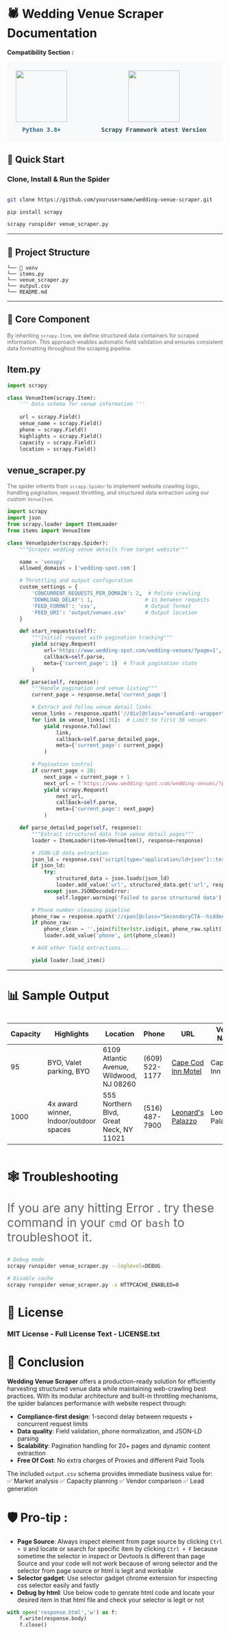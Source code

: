 # 🕷️ Wedding Venue Scraper Documentation 

**Compatibility Section :**  
<div style="display: flex; gap: 40px; align-items: center; padding: 20px; background: #f8f9fa; border-radius: 8px; flex-wrap: wrap;">
  <div style="text-align: center;">
    <img src="https://www.python.org/static/img/python-logo.png" width="120">
    <div style="margin-top: 10px; font-family: 'Segoe UI', sans-serif; font-size: 1rem; color: #306998; font-weight: 600;">
      <code>Python 3.8+</code>
    </div>
  </div>
    <br>   
  <div style="text-align: center;">
    <img src="https://scrapy.org/img/scrapylogo.png" width="120">
    <div style="margin-top: 10px; font-family: 'Segoe UI', sans-serif; font-size: 1rem; color: #2C504E; font-weight: 600;">
      <code>Scrapy Framework atest Version</code>
    </div>
  </div>
</div>

## 🚀 Quick Start

### Clone, Install & Run the Spider
```bash

git clone https://github.com/yourusername/wedding-venue-scraper.git
```
```bash
pip install scrapy
```
```bash
scrapy runspider venue_scraper.py
```
---
## 📂 Project Structure
```
└── 📁 venv
└── items.py
└── venue_scraper.py
└── output.csv
└── README.md
```
---

## 🧩 Core Component

<p style="font-size: 0.9em; color: #666;">
By inheriting <code>scrapy.Item</code>, we define structured data containers for scraped information. 
This approach enables automatic field validation and ensures consistent data formatting throughout the scraping pipeline.
</p>

## Item.py
```python
import scrapy

class VenueItem(scrapy.Item):
    ''' Data schema for venue information '''
    
    url = scrapy.Field()          
    venue_name = scrapy.Field()   
    phone = scrapy.Field()        
    highlights = scrapy.Field()  
    capacity = scrapy.Field()     
    location = scrapy.Field()    
```
## venue_scraper.py
<p style="font-size: 0.9em; color: #666;">
The spider inherits from <code>scrapy.Spider</code> to implement website crawling logic, handling pagination, request throttling, and structured data extraction using our custom <code>VenueItem</code>.
</p>

```python
import scrapy
import json
from scrapy.loader import ItemLoader
from items import VenueItem

class VenueSpider(scrapy.Spider):
    """Scrapes wedding venue details from target website"""

    name = 'venspy'
    allowed_domains = ['wedding-spot.com']

    # Throttling and output configuration
    custom_settings = {
        'CONCURRENT_REQUESTS_PER_DOMAIN': 2,  # Polite crawling
        'DOWNLOAD_DELAY': 1,                 # 1s between requests
        'FEED_FORMAT': 'csv',                # Output format
        'FEED_URI': 'output/venues.csv'      # Output location
    }

    def start_requests(self):
        """Initial request with pagination tracking"""
        yield scrapy.Request(
            url='https://www.wedding-spot.com/wedding-venues/?page=1',
            callback=self.parse,
            meta={'current_page': 1}  # Track pagination state
        )

    def parse(self, response):
        """Handle pagination and venue listing"""
        current_page = response.meta['current_page']

        # Extract and follow venue detail links
        venue_links = response.xpath('//div[@class="venueCard--wrapper"]/a/@href').getall()
        for link in venue_links[:36]:  # Limit to first 36 venues
            yield response.follow(
                link,
                callback=self.parse_detailed_page,
                meta={'current_page': current_page}
            )

        # Pagination control
        if current_page < 20:
            next_page = current_page + 1
            next_url = f'https://www.wedding-spot.com/wedding-venues/?page={next_page}'
            yield scrapy.Request(
                next_url,
                callback=self.parse,
                meta={'current_page': next_page}
            )

    def parse_detailed_page(self, response):
        """Extract structured data from venue detail pages"""
        loader = ItemLoader(item=VenueItem(), response=response)

        # JSON-LD data extraction
        json_ld = response.css('script[type="application/ld+json"]::text').get()
        if json_ld:
            try:
                structured_data = json.loads(json_ld)
                loader.add_value('url', structured_data.get('url', response.url))
            except json.JSONDecodeError:
                self.logger.warning('Failed to parse structured data')

        # Phone number cleaning pipeline
        phone_raw = response.xpath('//span[@class="SecondaryCTA--hidden"]/text()').get()
        if phone_raw:
            phone_clean = ''.join(filter(str.isdigit, phone_raw.split('ext')[0]))
            loader.add_value('phone', int(phone_clean))

        # Add other field extractions...

        yield loader.load_item()
```
---

# 📊 Sample Output
<div style="overflow-x: auto; margin: 20px 0;">

| Capacity | Highlights                          | Location                          | Phone          | URL                                                                 | Venue Name                     |
|----------|-------------------------------------|-----------------------------------|----------------|---------------------------------------------------------------------|--------------------------------|
| 95       | BYO, Valet parking, BYO            | 6109 Atlantic Avenue, Wildwood, NJ 08260 | (609) 522-1177 | [Cape Cod Inn Motel](https://www.wedding-spot.com/venue/12608/)    | Cape Cod Inn Motel            |
| 1000     | 4x award winner, Indoor/outdoor spaces | 555 Northern Blvd, Great Neck, NY 11021 | (516) 487-7900 | [Leonard's Palazzo](https://www.wedding-spot.com/venue/1400/)      | Leonard's Palazzo             |
</div>


# 🕸️ Troubleshooting
<p style="font-size: 2em; color: #666;">If you are any hitting Error . try these command in your 
<code>cmd</code> or <code>bash</code> to troubleshoot it.</p>

```bash
# Debug mode
scrapy runspider venue_scraper.py --loglevel=DEBUG

# Disable cache
scrapy runspider venue_scraper.py -s HTTPCACHE_ENABLED=0
```
# 📜 License
### MIT License - Full License Text - LICENSE.txt
    
# 🎉 Conclusion

**Wedding Venue Scraper** offers a production-ready solution for efficiently harvesting structured venue data while maintaining web-crawling best practices. With its modular architecture and built-in throttling mechanisms, the spider balances performance with website respect through:

- **Compliance-first design**: 1-second delay between requests + concurrent request limits  
- **Data quality**: Field validation, phone normalization, and JSON-LD parsing  
- **Scalability**: Pagination handling for 20+ pages and dynamic content extraction
- **Free Of Cost**: No extra charges of Proxies and different Paid Tools 

The included `output.csv` schema provides immediate business value for:  
✅ Market analysis  ✅ Capacity planning  ✅ Vendor comparison  ✅ Lead generation 

# 🛡️ Pro-tip :

- **Page Source**: Always inspect element from page source by clicking `Ctrl + U` and locate or search for specific item by clicking `Ctrl + F` because sometime the selector in inspect or Devtools is different than page Source and your code will not work because of wrong selector and the selector from page source or html is legit and workable 
- **Selector gadget**: Use selector gadget chrome extension for inspecting css selector easily and fastly
- **Debug by html**: Use below code to genrate html code and locate your desired item in that html file and check your selector
is legit or not 
```python
with open('response.html','w') as f:
    f.write(response.body)
    f.close()
```    

